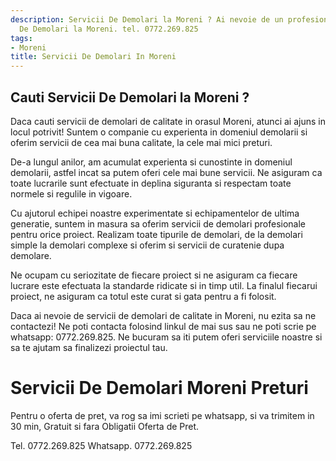 ```yaml
---
description: Servicii De Demolari la Moreni ? Ai nevoie de un profesionist in Servicii
  De Demolari la Moreni. tel. 0772.269.825
tags:
- Moreni
title: Servicii De Demolari In Moreni
---
```



## Cauti Servicii De Demolari la Moreni ?

Daca cauti servicii de demolari de calitate in orasul Moreni, atunci ai ajuns in locul potrivit! Suntem o companie cu experienta in domeniul demolarii si oferim servicii de cea mai buna calitate, la cele mai mici preturi. 

De-a lungul anilor, am acumulat experienta si cunostinte in domeniul demolarii, astfel incat sa putem oferi cele mai bune servicii. Ne asiguram ca toate lucrarile sunt efectuate in deplina siguranta si respectam toate normele si regulile in vigoare.

Cu ajutorul echipei noastre experimentate si echipamentelor de ultima generatie, suntem in masura sa oferim servicii de demolari profesionale pentru orice proiect. Realizam toate tipurile de demolari, de la demolari simple la demolari complexe si oferim si servicii de curatenie dupa demolare.

Ne ocupam cu seriozitate de fiecare proiect si ne asiguram ca fiecare lucrare este efectuata la standarde ridicate si in timp util. La finalul fiecarui proiect, ne asiguram ca totul este curat si gata pentru a fi folosit.

Daca ai nevoie de servicii de demolari de calitate in Moreni, nu ezita sa ne contactezi! Ne poti contacta folosind linkul de mai sus sau ne poti scrie pe whatsapp: 0772.269.825. Ne bucuram sa iti putem oferi serviciile noastre si sa te ajutam sa finalizezi proiectul tau.

# Servicii De Demolari Moreni Preturi
Pentru o oferta de pret, va rog sa imi scrieti pe whatsapp, si va trimitem in 30 min, Gratuit si fara Obligatii Oferta de Pret.

Tel. 0772.269.825
Whatsapp. 0772.269.825